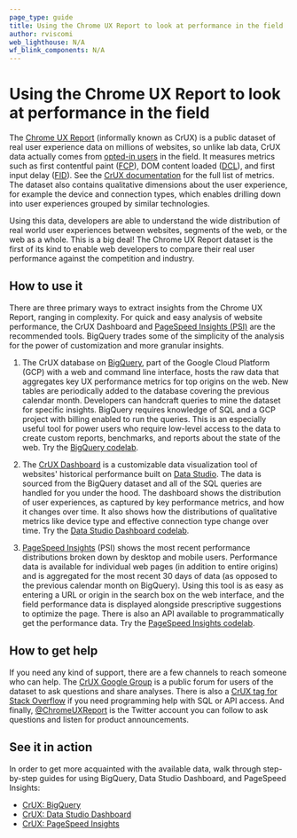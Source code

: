 ```yaml
---
page_type: guide
title: Using the Chrome UX Report to look at performance in the field
author: rviscomi
web_lighthouse: N/A
wf_blink_components: N/A
---
```


# Using the Chrome UX Report to look at performance in the field

The [Chrome UX Report](https://developers.google.com/web/tools/chrome-user-experience-report/)
 (informally known as CrUX) is a public dataset of real user experience data on 
 millions of websites, so unlike lab data, CrUX data actually comes from 
 [opted-in users](https://developers.google.com/web/tools/chrome-user-experience-report/#methodology) 
 in the field. It measures metrics such as first contentful paint 
 ([FCP](https://developers.google.com/web/tools/lighthouse/audits/first-contentful-paint)), 
 DOM content loaded ([DCL](https://developer.mozilla.org/en-US/docs/Web/Events/DOMContentLoaded)), 
 and first input delay 
 ([FID](https://developers.google.com/web/updates/2018/05/first-input-delay)). 
 See the 
 [CrUX documentation](https://developers.google.com/web/tools/chrome-user-experience-report/#metrics) 
 for the full list of metrics. The dataset also contains qualitative dimensions 
 about the user experience, for example the device and connection types, which 
 enables drilling down into user experiences grouped by similar technologies.

Using this data, developers are able to understand the wide distribution of real world user experiences between websites, segments of the web, or the web as a whole. This is a big deal! The Chrome UX Report dataset is the first of its kind to enable web developers to compare their real user performance against the competition and industry.

## How to use it

There are three primary ways to extract insights from the Chrome UX Report, ranging in complexity. For quick and easy analysis of website performance, the CrUX Dashboard and [PageSpeed Insights (PSI)](https://developers.google.com/speed/pagespeed/insights/) are the recommended tools. BigQuery trades some of the simplicity of the analysis for the power of customization and more granular insights.

1. The CrUX database on [BigQuery](https://console.cloud.google.com/bigquery?p=chrome-ux-report), 
part of the Google Cloud Platform (GCP) with a web and command line interface, 
hosts the raw data that aggregates key UX performance metrics for top origins 
on the web. New tables are periodically added to the database covering the 
previous calendar month. Developers can handcraft queries to mine the dataset 
for specific insights. BigQuery requires knowledge of SQL and a GCP project with 
billing enabled to run the queries. This is an especially useful tool for power 
users who require low-level access to the data to create custom reports, 
benchmarks, and reports about the state of the web. Try the 
[BigQuery codelab](./bigquery.html).

2. The [CrUX Dashboard](http://g.co/chromeuxdash) is a customizable data 
visualization tool of websites' historical performance built on 
[Data Studio](https://marketingplatform.google.com/about/data-studio/). 
The data is sourced from the BigQuery dataset and all of the SQL queries are 
handled for you under the hood. The dashboard shows the distribution of user 
experiences, as captured by key performance metrics, and how it changes over 
time. It also shows how the distributions of qualitative metrics like device 
type and effective connection type change over time. Try the 
[Data Studio Dashboard codelab](data_studio_dashboard).

3. [PageSpeed Insights](https://developers.google.com/speed/pagespeed/insights/) 
(PSI) shows the most recent performance distributions broken down by desktop and 
mobile users. Performance data is available for individual web pages 
(in addition to entire origins) and is aggregated for the most recent 30 days of 
data (as opposed to the previous calendar month on BigQuery). Using this tool is 
as easy as entering a URL or origin in the search box on the web interface, and 
the field performance data is displayed alongside prescriptive suggestions to 
optimize the page. There is also an API available to programmatically get the 
performance data. Try the 
[PageSpeed Insights codelab](pagespeed_insights).

## How to get help

If you need any kind of support, there are a few channels to reach someone who 
can help. The 
[CrUX Google Group](https://groups.google.com/a/chromium.org/forum/#!forum/chrome-ux-report) 
is a public forum for users of the dataset to ask questions and share analyses. 
There is also a 
[CrUX tag for Stack Overflow](https://stackoverflow.com/questions/tagged/chrome-ux-report) 
if you need programming help with SQL or API access. And finally, 
[@ChromeUXReport](https://twitter.com/ChromeUXReport) is the Twitter account you 
can follow to ask questions and listen for product announcements.

## See it in action

In order to get more acquainted with the available data, walk through step-by-step guides for using BigQuery, Data Studio Dashboard, and PageSpeed Insights:

- [CrUX: BigQuery](./bigquery.html)
- [CrUX: Data Studio Dashboard](./data_studio_dashboard.html)
- [CrUX: PageSpeed Insights](./pagespeed_insights.html)
